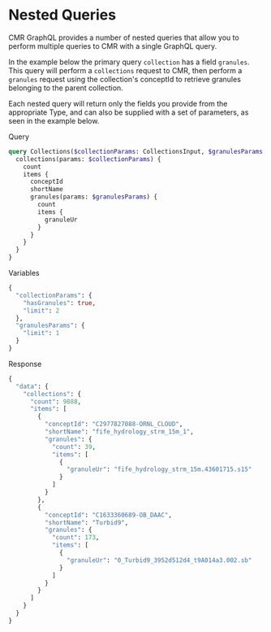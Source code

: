 # Nested Queries

CMR GraphQL provides a number of nested queries that allow you to perform multiple queries to CMR with a single GraphQL query.

In the example below the primary query `collection` has a field `granules`. This query will perform a `collections` request to CMR, then perform a `granules` request using the collection's conceptId to retrieve granules belonging to the parent collection.

Each nested query will return only the fields you provide from the appropriate Type, and can also be supplied with a set of parameters, as seen in the example below.

Query

```graphql
query Collections($collectionParams: CollectionsInput, $granulesParams: GranulesInput) {
  collections(params: $collectionParams) {
    count
    items {
      conceptId
      shortName
      granules(params: $granulesParams) {
        count
        items {
          granuleUr
        }
      }
    }
  }
}
```

Variables

```graphql
{
  "collectionParams": {
    "hasGranules": true,
    "limit": 2
  },
  "granulesParams": {
    "limit": 1
  }
}
```

Response

```graphql
{
  "data": {
    "collections": {
      "count": 9888,
      "items": [
        {
          "conceptId": "C2977827088-ORNL_CLOUD",
          "shortName": "fife_hydrology_strm_15m_1",
          "granules": {
            "count": 39,
            "items": [
              {
                "granuleUr": "fife_hydrology_strm_15m.43601715.s15"
              }
            ]
          }
        },
        {
          "conceptId": "C1633360689-OB_DAAC",
          "shortName": "Turbid9",
          "granules": {
            "count": 173,
            "items": [
              {
                "granuleUr": "0_Turbid9_3952d512d4_t9A014a3.002.sb"
              }
            ]
          }
        }
      ]
    }
  }
}
```
